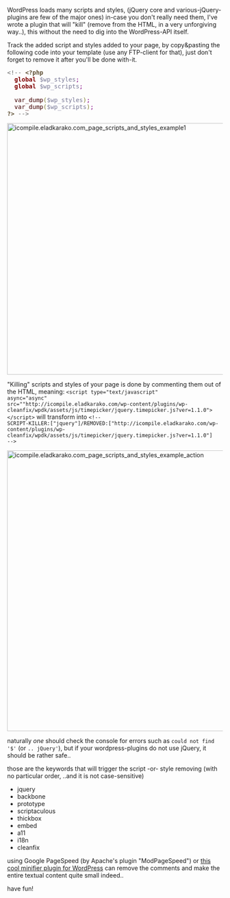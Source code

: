 WordPress loads many scripts and styles, (jQuery core and various-jQuery-plugins are few of the major ones)
in-case you don't really need them, I've wrote a plugin that will "kill" (remove from the HTML, in a very unforgiving way..),
this without the need to dig into the WordPress-API itself.

Track the added script and styles added to your page, by copy&pasting the following code into your template (use any FTP-client for that), just don't forget to remove it after you'll be done with-it.
<!--more-->

<pre>
<span style='color:#696969; '>&lt;!--</span> <span style='font-weight:bolder;color:#5f5035;  '>&lt;?php</span><span style='color:#000000;  '></span>
  <span style='color:#800000;  font-weight:bold; '>global</span><span style='color:#000000;  '> </span><span style='color:#797997;  '>$wp_styles</span><span style='color:#800080;  '>;</span><span style='color:#000000;  '></span>
  <span style='color:#800000;  font-weight:bold; '>global</span><span style='color:#000000;  '> </span><span style='color:#797997;  '>$wp_scripts</span><span style='color:#800080;  '>;</span><span style='color:#000000;  '></span>

  <span style='color:#400000;  '>var_dump</span><span style='color:#808030;  '>(</span><span style='color:#797997;  '>$wp_styles</span><span style='color:#808030;  '>)</span><span style='color:#800080;  '>;</span><span style='color:#000000;  '></span>
  <span style='color:#400000;  '>var_dump</span><span style='color:#808030;  '>(</span><span style='color:#797997;  '>$wp_scripts</span><span style='color:#808030;  '>)</span><span style='color:#800080;  '>;</span><span style='color:#000000;  '></span>
<span style='font-weight:bolder;color:#5f5035;  '>?></span> <span style='color:#696969; '>--&gt;</span> 
</pre>

<img src="https://icompile.eladkarako.com/_uploads/2016/08/icompile.eladkarako.com_page_scripts_and_styles_example1.png" alt="icompile.eladkarako.com_page_scripts_and_styles_example1" width="663" height="587" />

"Killing" scripts and styles of your page is done by commenting them out of the HTML,
meaning:
<code>&lt;script type&equals;&quot;text&sol;javascript&quot; async&equals;&quot;async&quot; src&equals;&quot;&quot;http&colon;&sol;&sol;icompile&period;eladkarako&period;com&sol;wp-content&sol;plugins&sol;wp-cleanfix&sol;wpdk&sol;assets&sol;js&sol;timepicker&sol;jquery&period;timepicker&period;js&quest;ver&equals;1&period;1&period;0&quot;&gt;&lt;&sol;script&gt;</code>
will transform into
<code>&lt;&excl;-- SCRIPT-KILLER&colon;&lbrack;&quot;jquery&quot;&rsqb;&sol;REMOVED&colon;&lbrack;&quot;http&colon;&sol;&sol;icompile&period;eladkarako&period;com&sol;wp-content&sol;plugins&sol;wp-cleanfix&sol;wpdk&sol;assets&sol;js&sol;timepicker&sol;jquery&period;timepicker&period;js&quest;ver&equals;1&period;1&period;0&quot;&rsqb; --&gt;</code>

<img src="https://icompile.eladkarako.com/_uploads/2016/08/icompile.eladkarako.com_page_scripts_and_styles_example_action.png" alt="icompile.eladkarako.com_page_scripts_and_styles_example_action" width="1332" height="655" />

naturally *one* should check the console for errors such as <code>could not find '$'</code> (or <code>.. jQuery'</code>),
but if your wordpress-plugins do not use jQuery, it should be rather safe..

those are the keywords that will trigger the script -or- style removing (with no particular order, ..and it is not case-sensitive)
<ul>
<li>jquery</li>
<li>backbone</li>
<li>prototype</li>
<li>scriptaculous</li>
<li>thickbox</li>
<li>embed</li>
<li>a11</li>
<li>i18n</li>
<li>cleanfix</li>
</ul>


using Google PageSpeed (by Apache's plugin "ModPageSpeed") or <a href="https://github.com/eladkarako/wordpress-plugin-raw-html-manipulation-minifier" target="_blank">this cool minifier plugin for WordPress</a> can remove the comments and make the entire textual content quite small indeed..

have fun!